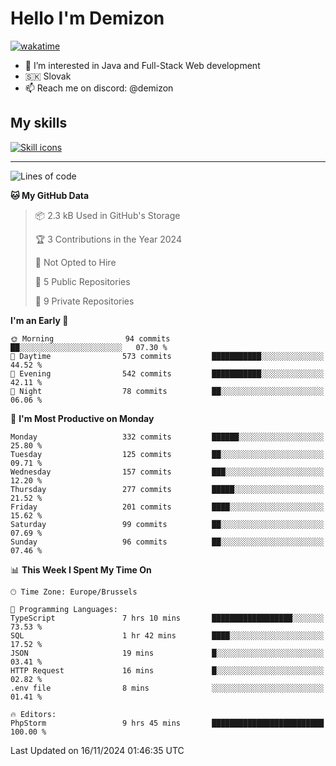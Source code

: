 # Hello I'm Demizon
[![wakatime](https://wakatime.com/badge/user/6ad1949f-d6d7-44f9-9eee-c35e54cc499b.svg)](https://wakatime.com/@6ad1949f-d6d7-44f9-9eee-c35e54cc499b)
- 👀 I’m interested in Java and Full-Stack Web development
- 🇸🇰 Slovak
- 📫 Reach me on discord: @demizon

## My skills
[![Skill icons](https://skillicons.dev/icons?i=java,js,ts,html,css,react,nextjs,tailwind,supabase,py,git,docker,linux,mysql,postgres,mongo&theme=dark)](https://github.com/Demizon3433)

---

<!--START_SECTION:waka-->
![Lines of code](https://img.shields.io/badge/From%20Hello%20World%20I%27ve%20Written-361.4%20thousand%20lines%20of%20code-blue)

**🐱 My GitHub Data** 

> 📦 2.3 kB Used in GitHub's Storage 
 > 
> 🏆 3 Contributions in the Year 2024
 > 
> 🚫 Not Opted to Hire
 > 
> 📜 5 Public Repositories 
 > 
> 🔑 9 Private Repositories 
 > 
**I'm an Early 🐤** 

```text
🌞 Morning                94 commits          ██░░░░░░░░░░░░░░░░░░░░░░░   07.30 % 
🌆 Daytime                573 commits         ███████████░░░░░░░░░░░░░░   44.52 % 
🌃 Evening                542 commits         ███████████░░░░░░░░░░░░░░   42.11 % 
🌙 Night                  78 commits          ██░░░░░░░░░░░░░░░░░░░░░░░   06.06 % 
```
📅 **I'm Most Productive on Monday** 

```text
Monday                   332 commits         ██████░░░░░░░░░░░░░░░░░░░   25.80 % 
Tuesday                  125 commits         ██░░░░░░░░░░░░░░░░░░░░░░░   09.71 % 
Wednesday                157 commits         ███░░░░░░░░░░░░░░░░░░░░░░   12.20 % 
Thursday                 277 commits         █████░░░░░░░░░░░░░░░░░░░░   21.52 % 
Friday                   201 commits         ████░░░░░░░░░░░░░░░░░░░░░   15.62 % 
Saturday                 99 commits          ██░░░░░░░░░░░░░░░░░░░░░░░   07.69 % 
Sunday                   96 commits          ██░░░░░░░░░░░░░░░░░░░░░░░   07.46 % 
```


📊 **This Week I Spent My Time On** 

```text
🕑︎ Time Zone: Europe/Brussels

💬 Programming Languages: 
TypeScript               7 hrs 10 mins       ██████████████████░░░░░░░   73.53 % 
SQL                      1 hr 42 mins        ████░░░░░░░░░░░░░░░░░░░░░   17.52 % 
JSON                     19 mins             █░░░░░░░░░░░░░░░░░░░░░░░░   03.41 % 
HTTP Request             16 mins             █░░░░░░░░░░░░░░░░░░░░░░░░   02.82 % 
.env file                8 mins              ░░░░░░░░░░░░░░░░░░░░░░░░░   01.41 % 

🔥 Editors: 
PhpStorm                 9 hrs 45 mins       █████████████████████████   100.00 % 
```


 Last Updated on 16/11/2024 01:46:35 UTC
<!--END_SECTION:waka-->

